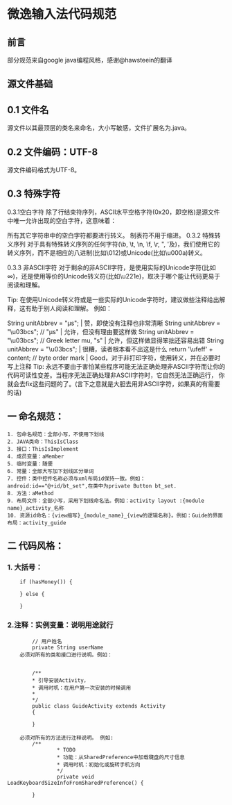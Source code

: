 # 微逸输入法代码规范

前言
------
部分规范来自google java编程风格，感谢@hawsteein的翻译

## 源文件基础
0.1 文件名
------
源文件以其最顶层的类名来命名，大小写敏感，文件扩展名为.java。

0.2 文件编码：UTF-8
----
源文件编码格式为UTF-8。

0.3 特殊字符
-----
0.3.1空白字符
除了行结束符序列，ASCII水平空格字符(0x20，即空格)是源文件中唯一允许出现的空白字符，这意味着：

所有其它字符串中的空白字符都要进行转义。
制表符不用于缩进。
0.3.2 特殊转义序列
对于具有特殊转义序列的任何字符(\b, \t, \n, \f, \r, ", '及\)，我们使用它的转义序列，而不是相应的八进制(比如\012)或Unicode(比如\u000a)转义。

0.3.3 非ASCII字符
对于剩余的非ASCII字符，是使用实际的Unicode字符(比如∞)，还是使用等价的Unicode转义符(比如\u221e)，取决于哪个能让代码更易于阅读和理解。

Tip: 在使用Unicode转义符或是一些实际的Unicode字符时，建议做些注释给出解释，这有助于别人阅读和理解。
例如：

String unitAbbrev = "μs";                                 | 赞，即使没有注释也非常清晰
String unitAbbrev = "\u03bcs"; // "μs"                    | 允许，但没有理由要这样做
String unitAbbrev = "\u03bcs"; // Greek letter mu, "s"    | 允许，但这样做显得笨拙还容易出错
String unitAbbrev = "\u03bcs";                            | 很糟，读者根本看不出这是什么
return '\ufeff' + content; // byte order mark             | Good，对于非打印字符，使用转义，并在必要时写上注释
Tip: 永远不要由于害怕某些程序可能无法正确处理非ASCII字符而让你的代码可读性变差。当程序无法正确处理非ASCII字符时，它自然无法正确运行， 你就会去fix这些问题的了。(言下之意就是大胆去用非ASCII字符，如果真的有需要的话)


## 一 命名规范：
	1. 包命名规范：全部小写，不使用下划线
	2. JAVA类命：ThisIsClass
	3. 接口：ThisIsImplement
	4. 成员变量：aMember
	5. 临时变量：随便
	6. 常量：全部大写加下划线区分单词
	7. 控件：类中控件名称必须与xml布局id保持一致。例如：android:id=="@+id/bt_set",在类中为private Button bt_set.
	8. 方法：aMethod
	9. 布局文件：全部小写，采用下划线命名法。例如：activity layout :{module name}_activity_名称
	10. 资源id命名：{view缩写}_{module_name}_{view的逻辑名称}。例如：Guide的界面布局：activity_guide


## 二 代码风格：

### 1. 大括号：

		if (hasMoney()) {

		} else {

		}

### 2.注释：实例变量：说明用途就行

			// 用户姓名
			private String userName
		必须对所有的类和接口进行说明。例如：


			/**
			* 引导安装Activity，
			* 调用时机：在用户第一次安装的时候调用
			*
			*/
			public class GuideActivity extends Activity
			{

			}

		必须对所有的方法进行注释说明。 例如:
			/**
         			* TODO
         			* 功能：从SharedPreference中加载键盘的尺寸信息
         			* 调用时机：初始化或旋转手机方向
         			*/
        			private void LoadKeyboardSizeInfoFromSharedPreference() {

			}
